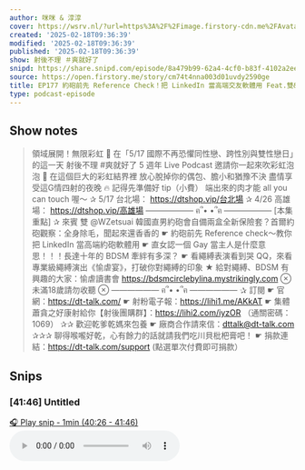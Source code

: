 ```yaml
---
author: 咪咪 & 淳淳
cover: https://wsrv.nl/?url=https%3A%2F%2Fimage.firstory-cdn.me%2FAvatar%2Fcka6k6bqhcrtk087375gj8mxj%2F1734278849291.jpg&w=200&h=200
created: '2025-02-18T09:36:39'
modified: '2025-02-18T09:36:39'
published: '2025-02-18T09:36:39'
show: 射後不理 ＃爽就好了
snipd: https://share.snipd.com/episode/8a479b99-62a4-4cf0-b83f-4102a2eeed09
source: https://open.firstory.me/story/cm74t4nna003d01uvdy2590ge
title: EP177 約砲前先 Reference Check！把 LinkedIn 當高端交友軟體用 Feat.雙&Lina
type: podcast-episode
---
```



## Show notes
> 領域展開！無限彩虹 🌈  在「5/17 國際不再恐懼同性戀、跨性別與雙性戀日」的這一天  射後不理 \#爽就好了 5 週年 Live Podcast  邀請你一起來吹彩虹泡泡 🫧    在這個巨大的彩虹結界裡  放心脫掉你的偶包、膽小和猶豫不決  盡情享受這G情四射的夜晚 🔥  記得先準備好 tip（小費）  端出來的肉才能 all you can touch 喔～     ✰ 5/17 台北場： https://dtshop.vip/台北場   ✰ 4/26 高雄場： https://dtshop.vip/高雄場    —————— ฅ՞• •՞ฅ ——————    [本集重點]  ✰ 來賓 雙  @WZetsuai   韓國直男約砲會自備兩盒全新保險套？首爾約砲觀察：全身除毛，聞起來還香香的  ☛ 約砲前先 Reference check～教你把 LinkedIn 當高端約砲軟體用  ☛ 直女認一個 Gay 當主人是什麼意思！！！長達十年的 BDSM 牽絆有多深？  ☛ 看繩縛表演看到哭 QQ，來看專業級繩縛演出《愉虐宴》，打破你對繩縛的印象  ★ 給對繩縛、BDSM 有興趣的大家：愉虐讀書會  https://bdsmcirclebylina.mystrikingly.com     ⊗ 未滿18歲請勿收聽 ⊗    —————— ฅ՞• •՞ฅ ——————    ✰ 訂閱      ☛ 官網：https://dt-talk.com/    ☛ 射粉電子報：https://lihi1.me/AKkAT    ☛ 集體蕭貪之好康射給你【射後團購群】：https://lihi2.com/iyzOR （通關密碼：1069）    ✰✰ 歡迎乾爹乾媽來包養     ☛ 廠商合作請來信：dttalk@dt-talk.com     ✰✰✰ 聊得喉嚨好乾，心有餘力的話就請我們吃川貝枇杷膏吧！    ☛ 捐款連結：https://dt-talk.com/support (點選單次付費即可捐款）

## Snips
### [41:46] Untitled
[🎧 Play snip - 1min️ (40:26 - 41:46)](https://share.snipd.com/snip/116e6b2d-2754-4465-bbe0-e5a627c44593)
<audio controls> <source src="https://m.cdn.firstory.me/track/cka6k6bqhcrtk087375gj8mxj/cm74t4nna003d01uvdy2590ge/https%3A%2F%2Fd3mww1g1pfq2pt.cloudfront.net%2FRecord%2Fcka6k6bqhcrtk087375gj8mxj%2Fcm74t4nna003e01uv9zl4b4yw.mp3?v=1739806393532#t=40:26,41:46"> </audio>
